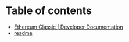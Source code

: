 # Table of contents

* [Ethereum Classic \| Developer Documentation](README.md)
* [readme](undefined.md)

